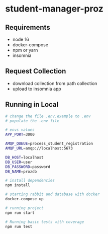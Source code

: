 # student-manager-proz

## Requirements
- node 16
- docker-compose
- npm or yarn
- insomnia 

## Request Collection
- download collection from path collection
- upload to insomnia app

## Running in Local
``` bash
# change the file .env.example to .env
# populate the .env file

# envs values
APP_PORT=3000

AMQP_QUEUE=process_student_registration
AMQP_URL=amqp://localhost:5673

DB_HOST=localhost
DB_USER=user
DB_PASSWORD=password
DB_NAME=prozdb

# install dependencies
npm install

# starting rabbit and database with docker
docker-compose up

# running project
npm run start

# Running basic tests with coverage
npm run test


